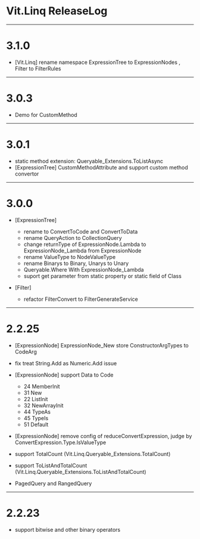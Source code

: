 ﻿# Vit.Linq ReleaseLog
-----------------------
# 3.1.0
- [Vit.Linq] rename namespace ExpressionTree to ExpressionNodes , Filter to FilterRules


-----------------------
# 3.0.3
-  Demo for CustomMethod


-----------------------
# 3.0.1

- static method extension: Queryable_Extensions.ToListAsync 
- [ExpressionTree] CustomMethodAttribute and support custom method convertor


-----------------------
# 3.0.0

- [ExpressionTree] 
    - rename to ConvertToCode and ConvertToData
    - rename QueryAction to CollectionQuery
    - change returnType of ExpressionNode.Lambda to ExpressionNode_Lambda from ExpressionNode
    - rename ValueType to NodeValueType
    - rename Binarys to Binary, Unarys to Unary
    - Queryable.Where With ExpressionNode_Lambda
    - suport get parameter from static property or static field of Class

 - [Filter]
   - refactor FilterConvert to FilterGenerateService


-----------------------
# 2.2.25

- [ExpressionNode] ExpressionNode_New store ConstructorArgTypes to CodeArg
- fix treat String.Add as Numeric.Add issue

- [ExpressionNode] support Data to Code
    - 24 MemberInit
    - 31 New
    - 22 ListInit
    - 32 NewArrayInit
    - 44 TypeAs
    - 45 TypeIs
    - 51 Default
- [ExpressionNode] remove config of reduceConvertExpression, judge by ConvertExpression.Type.IsValueType

- support TotalCount (Vit.Linq.Queryable_Extensions.TotalCount) 
- support ToListAndTotalCount (Vit.Linq.Queryable_Extensions.ToListAndTotalCount)
- PagedQuery and RangedQuery



-----------------------
# 2.2.23

- support bitwise and other binary operators



